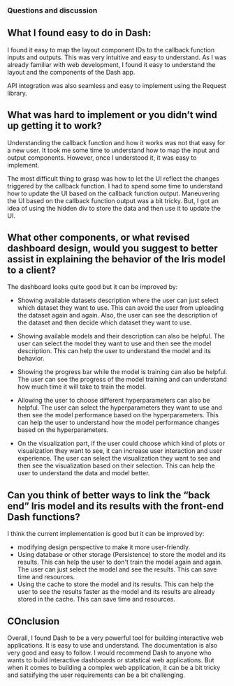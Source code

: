 ### Questions and discussion

## What I found easy to do in Dash:

I found it easy to map the layout component IDs to the callback function inputs and outputs. This was very intuitive and easy to understand. As I was already familiar with web development, I found it easy to understand the layout and the components of the Dash app.

API integration was also seamless and easy to implement using the Request library.

## What was hard to implement or you didn’t wind up getting it to work?

Understanding the callback function and how it works was not that easy for a new user. It took me some time to understand how to map the input and output components. However, once I understood it, it was easy to implement.

The most difficult thing to grasp was how to let the UI reflect the changes triggered by the callback function. I had to spend some time to understand how to update the UI based on the callback function output. Maneuvering the UI based on the callback function output was a bit tricky. But, I got an idea of using the hidden div to store the data and then use it to update the UI.

## What other components, or what revised dashboard design, would you suggest to better assist in explaining the behavior of the Iris model to a client?

The dashboard looks quite good but it can be improved by:

- Showing available datasets description where the user can just select which dataset they want to use. This can avoid the user from uploading the dataset again and again. Also, the user can see the description of the dataset and then decide which dataset they want to use.

- Showing available models and their description can also be helpful. The user can select the model they want to use and then see the model description. This can help the user to understand the model and its behavior.

- Showing the progress bar while the model is training can also be helpful. The user can see the progress of the model training and can understand how much time it will take to train the model.

- Allowing the user to choose different hyperparameters can also be helpful. The user can select the hyperparameters they want to use and then see the model performance based on the hyperparameters. This can help the user to understand how the model performance changes based on the hyperparameters.

- On the visualization part, if the user could choose which kind of plots or visualization they want to see, it can increase user interaction and user experience. The user can select the visualization they want to see and then see the visualization based on their selection. This can help the user to understand the data and model better.

## Can you think of better ways to link the “back end” Iris model and its results with the front-end Dash functions?
I think the current implementation is good but it can be improved by:
- modifying design perspective to make it more user-friendly.
- Using database or other storage (Persistence) to store the model and its results. This can help the user to don't train the model again and again. The user can just select the model and see the results. This can save time and resources.
- Using the cache to store the model and its results. This can help the user to see the results faster as the model and its results are already stored in the cache. This can save time and resources.

## COnclusion
Overall, I found Dash to be a very powerful tool for building interactive web applications. It is easy to use and understand. The documentation is also very good and easy to follow. I would recommend Dash to anyone who wants to build interactive dashboards or statstical web applications. But when it comes to building a complex web application, it can be a bit tricky and satsifying the user requirements can be a bit challenging.